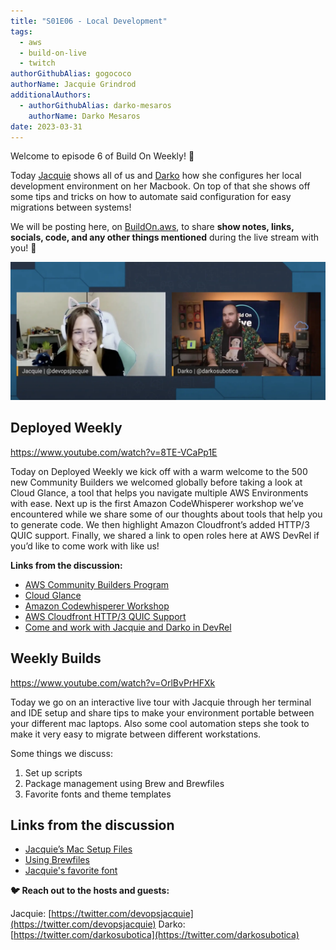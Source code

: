 ```yaml
---
title: "S01E06 - Local Development"
tags:
  - aws
  - build-on-live
  - twitch
authorGithubAlias: gogococo
authorName: Jacquie Grindrod
additionalAuthors: 
  - authorGithubAlias: darko-mesaros
    authorName: Darko Mesaros
date: 2023-03-31
---
```

Welcome to episode 6 of Build On Weekly! 🥳

Today [Jacquie](https://twitter.com/devopsjacquie) shows all of us and [Darko](https://twitter.com/darkosubotica) how she configures her local development environment on her Macbook. On top of that she shows off some tips and tricks on how to automate said configuration for easy migrations between systems!

We will be posting here, on [BuildOn.aws](/livestreams/build-on-weekly), to share **show notes, links, socials, code, and any other things mentioned** during the live stream with you! 🚀

![Jacquie and Darko Episode 6](images/header.webp)

## Deployed Weekly

https://www.youtube.com/watch?v=8TE-VCaPp1E

Today on Deployed Weekly we kick off with a warm welcome to the 500 new Community Builders we welcomed globally before taking a look at Cloud Glance, a tool that helps you navigate multiple AWS Environments with ease. Next up is the first Amazon CodeWhisperer workshop we’ve encountered while we share some of our thoughts about tools that help you to generate code. We then highlight Amazon Cloudfront’s added HTTP/3 QUIC support. Finally, we shared a link to open roles here at AWS DevRel if you’d like to come work with like us!

**Links from the discussion:**

- [AWS Community Builders Program](https://aws.amazon.com/developer/community/community-builders/)
- [Cloud Glance](https://cloudglance.dev/)
- [Amazon Codewhisperer Workshop](https://github.com/aws-samples/amazon-codewhisperer-workshop)
- [AWS Cloudfront HTTP/3 QUIC Support](https://aws.amazon.com/about-aws/whats-new/2022/08/amazon-cloudfront-supports-http-3-quic/)
- [Come and work with Jacquie and Darko in DevRel](https://www.linkedin.com/pulse/open-roles-join-aws-devrel-felipe-lemaitre/
)

## Weekly Builds

https://www.youtube.com/watch?v=OrlBvPrHFXk

Today we go on an interactive live tour with Jacquie through her terminal and IDE setup and share tips to make your environment portable between your different mac laptops. Also some cool automation steps she took to make it very easy to migrate between different workstations.

Some things we discuss:

1. Set up scripts
2. Package management using Brew and Brewfiles
3. Favorite fonts and theme templates

## Links from the discussion

- [Jacquie’s Mac Setup Files](https://github.com/gogococo/mac-setup-files)
- [Using Brewfiles](https://medium.com/@satorusasozaki/automate-mac-os-x-configuration-by-using-brewfile-58a78ce5cc53)
- [Jacquie's favorite font](https://rubjo.github.io/victor-mono/)

**🐦 Reach out to the hosts and guests:**

Jacquie: [https://twitter.com/devopsjacquie](https://twitter.com/devopsjacquie)
Darko: [https://twitter.com/darkosubotica](https://twitter.com/darkosubotica)
